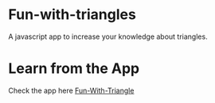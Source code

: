 # Fun-with-triangles
A javascript app to increase your knowledge about triangles.


# Learn from the App
Check the app here [Fun-With-Triangle](https://about-triangle.netlify.app/calculator.html)
